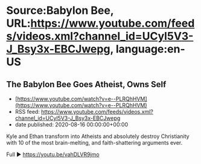 # Source:Babylon Bee, URL:https://www.youtube.com/feeds/videos.xml?channel_id=UCyl5V3-J_Bsy3x-EBCJwepg, language:en-US

## The Babylon Bee Goes Atheist, Owns Self
 - [https://www.youtube.com/watch?v=e--PLRQhHVM](https://www.youtube.com/watch?v=e--PLRQhHVM)
 - RSS feed: https://www.youtube.com/feeds/videos.xml?channel_id=UCyl5V3-J_Bsy3x-EBCJwepg
 - date published: 2020-08-16 00:00:00+00:00

Kyle and Ethan transform into Atheists and absolutely destroy Christianity with 10 of the most brain-melting, and faith-shattering arguments ever.

Full ▶️  https://youtu.be/vahDLVR9jmo

